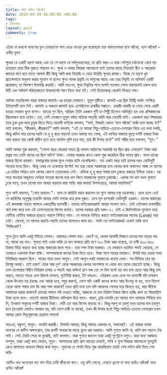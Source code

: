 ```yaml
---
title: অন্য ছবিও আঁকো!
date: 2015-05-25 06:00:00 +06:00
tags:
- তিক্তকথা
layout: post
comments: true
---
```


_এঁকো না কখনো স্বদেশের মুখ_
_তোবড়ানো গাল ভেঙে যাওয়া বুক_
_মরোমরো তার পরানভোমরা_
_বসে আঁকো, বসে আঁকো!_
_–কবীর সুমন_

ক্ষুধার যে একটি যন্ত্রণা আছে এবং তা সে যন্ত্রণা যে সর্বসুখযন্ত্রণহর; তা প্রতি বক্‌ৎ-এ যারা পেটপুরে চর্ব্যচোষ্য খেয়ে বড় হয়েছেন তারা ঠিক বুঝতে পারবেন না। ক্ষুধা ও খাবার বিষয়ক আলোচনা তাই তাদের কাছে নিতান্তই হীন ও আতরাফ জাতের মনে হবে তাতে আশ্চর্য কী! কিন্তু আমি জন্ম নিয়েছি ও বেড়ে উঠেছি ক্ষুধার রাজ্যে। নিজে সে যন্ত্রণা খুব প্রত্যক্ষভাবে অনুভব করার সুযোগ না হলেও ক্ষুধা নামক প্রবৃত্তি যে মানুষের আছে এবং তার নিবৃত্তি যে অনিবার্য একটি প্রয়োজন; তা বিলক্ষণ উপলব্ধি করেছি। আমি অতএব, ক্ষুধা নিবৃত্তির পথে অশনি সংকেত পেলে যারপরনাই চঞ্চল হয়ে উঠি এবং সর্বমার্গ পরিত্যাজ্যতে উদরমার্গের শরণ নিতে বাধ্য হই। সেই চিত্তচাঞ্চল্য থেকেই লিখতে বসা।

আটকা পড়েছিলাম বয়রা বাজারে জামাই-এর চায়ের দোকানে। তুমুল বৃষ্টিতে। জামাই-এর ব্রিফ হিস্ট্রি অর্থাৎ সংক্ষিপ্ত ইতিহাসটি বলে নিই। জামাই এ অঞ্চলে জামাই হয়ে এসেছিলেন চাকরীর সন্ধানে। চাকরী-বাকরী না পেয়ে শেষে একটি চায়ের দোকান খুলে বসেন। হাতের গুণ ছিল, অচিরাৎ তিনি একজন গুণী চা-শিল্পী হিসেবে আবির্ভূত হন এবং রসিকজনের প্রিয়ভাজন হয়ে ওঠেন। তো, সেই দোকানে তুমুল বর্ষায় আটকে পড়েছি আমি আর মেহেদী ভাই। এককাপ কড়া লিকারের চায়ে চুক-চুক করে চুমুক দিতে দিতে মেহেদী ভাইকে বললাম, “ভাই, বিষয়টা কেমন ‘বসে আঁকো’ মার্কা হয়ে যাচ্ছে না?” ভাই বললেন, “কীরকম, কীরকম?” আমি বললাম, “এই যে আমরা শিল্প-সাহিত্য-চেতনা-দেশপ্রেম নিয়ে এত কথা বলছি, কিন্তু কদিন পরে চালের দরটা যে হু হু করে বাড়বে! তখন আমার মত লোক, এই মাগ্যির বাজারে কুল্লে দশটি হাজার টাকা আয় করতে যার কোষ্ঠ কঠিন হতে হতে মার্বেল-গুলি হয়ে যায়, তার কী উপায় হবে!” ভাই গম্ভীর হয়ে বললেন, “হুম।”

আমি আবার শুরু করলাম, “গেলো বছর বোরোর সময়ে ব্রি-বালাম আঠাশের সরকারি দর ছিল প্রায় এগারোশ’ টাকা আর রত্নার মত মোটা ধানের দর ছিল আটশ’ টাকা। সেবার সরকার ধানও কেনা শুরু করেছিল ঠিক সময়ে প্রায়। ফলে ধানের বাজার ছিলো রমরমা। চাষাভুষোর দলের মুখে সেবার হাসি দেখেছিলাম। গত একটা বছর তাই চালের দরও মোটামুটি সাধ্যের মধ্যে ছিল। কিন্তু এবার যে একেবারে উল্টো! গত হপ্তা থেকে সরকারের চাল কেনার কথা থাকলেও আজ মে মাসের ২৪ তারিখ পর্যন্তও চাল কেনার কোনো তোড়জোড় নেই। এদিকে হু হু করে শস্তার চাল ঢুকছে বাজারে ইন্ডিয়া থেকে। দর পড়ে যাওয়ার অজুহাত দেখিয়ে ফড়েরা জলের দরে ধান কিনে মহাজনের গুদামে ঢুকাচ্ছে। এরপর সব ধান যখন গুদামে ঢুকে যাবে, তখন চালের দাম আবার বাড়ালে কার সাধ্যি আর কমায়! উপসংহারে, আমার মহাবিপদ!”

শুনে ভাই বললেন, "শোন্ তাহলে-"। বলে যে কাহিনি বয়ান করলেন তা শুনে আমার চক্ষু চড়কগাছ। তলে তলে এত! সে কাহিনির অনুপুঙ্খ তথ্যাদি আমার মোটা মগজে ধরে রাখা দুষ্কর। তবে মূল ব্যাপারটা মোটামুটি এরকম। চালের বাজারের এই কলকব্জা নাড়ায় আসলে একশ্রেণীর ব্যবসায়ী। তাদের ভাইবেরাদররাই আবার সংসদে বসে। তাই ওইসকল ব্যবসায়ীর স্বার্থ রক্ষা করে চলা এই দেশনেতাদের বিশেষ কর্তব্য। চালের দরকার প্রতি বকৎ-এ। তাই এ জিনিসটাকে গুদোমে ভরে ফোঁটায় ফোঁটায় বাজারে ছাড়তে পারলে নিশ্চিত লাভ। সে লাভকে নিশ্চিত করতে ভাইবেরাদরের লাভের (Love) অন্ত নেই। কেননা, সে লাভের ঝড়তি-পড়তি তাদের থলেতেও জমা হয়। সবই তো ভাইবেরাদর! একেই নাকি বলে ‘সিন্ডিকেট’!

শুনে-টুনে আমি একটু মিইয়ে গেলাম। তারপরে পেলাম ভয়। কেন? না, কেবল আগামী সিজনে চালের দাম বাড়ার ভয় না, আরো বড় ভয়। শুনতে পাই এবার নাকি যে ধান ফলাতে প্রতি মণে ৭০০ টাকা খরচ হয়েছে, তা চাষী ৪০০-৪৫০ টাকায় বিক্রি করতে বাধ্য হচ্ছে বাজারের কলে পড়ে। তার নগদ টাকা দরকার। যে দোকানে অ্যাদ্দিন সদাই খেয়েছে, সে দোকানে একগাদা টাকা বাকি। পাম্পঅলাকে জলের টাকা দিতে হবে। টাকা পাবে সারের মহাজন। উপরি সার দেয়ার সময় ইউরিয়ার আকাল ছিল। সারের গায়ে তখন আগুন। সেই আগুন-দরই মহাজনের খাতায় লেখা। সব মিলিয়ে তার বড় ত্রিশঙ্কু অবস্থা। তাই চারশ’ হোক আর দুশ’ হোক সরকারের কেনার অপেক্ষায় না থেকে ধান তাকে বেচতেই হচ্ছে। কিন্তু ঢাল-তলোায়ার বিহীন নিধিরাম চাষার এ লড়াই আর কদ্দিন! রণে ভঙ্গ তো সে দিল বলে! হয় ধান চাষ ছেড়ে আর কিছু চাষ করবে, নয়তো শহরে এসে রিকশা চালাবে, মুটেগিরি করবে, ইট ভাঙবে। এইরকম একে একে সব ধানচাষী যদি চাষবাস থেকে উৎখাত হয় (হচ্ছে এবং আরো হবে, সবুর করুন), দেশে যদি একটি ধানের কণাও আর উৎপন্ন না হয়, তবে বিদেশ থেকে আসা শস্তার চাল কি আর শস্তা থাকবে? তখন প্রতি দানা চাল যদি আমদের সোনার দরে কিনতে হয়, আর কীইবা আমাদের করার থাকবে? চোখের সামনে পষ্ট দেখতে পাচ্ছি, আজকে যে চাল তিরিশ টাকায় কিনে খাচ্ছি কাল তা পঁয়তাল্লিশ টাকা হলো বলে। তাতেই আমার রীতিমত নাভিশ্বাস উঠে যাবে। কারণ, চুরি-চামারি তো আমার বাপ আমাকে শিখিয়ে যান নি, ইনকাম সাকুল্যে দশটি হাজার টাকা। সেটি তো আর বিশেষ বাড়ছে না। কিন্তু পরশু বা তরশু যখন চালের দাম চারগুণ হবে (হওয়াটা মোটেও অসম্ভব নয়, যদি দেশে চাষী না থাকে), তখন কী উপায় হবে! শিল্প-সাহিত্য-চেতনা-দেশপ্রেম তখন আমার কোন পিতৃপুরুষের ছেরাদ্দে লাগবে‌!

অতএব, বন্ধুগণ, ভাবুন। ভাবাটা জরুরী। বিপদটা আমার; কিন্তু আমার একলার না, সকলেরই। এই বাজার নামক দানবের যে জটিল অঙ্গসংস্থান, তার রূপটি সাধারণের কাছে তুলে ধরা দরকার। আমি গুণতে জানি না, খালি কম পড়লে টের পাই। সেই টেরটা পেয়ে যা বুঝেছি, তাই বললাম। যারা গুণতে জানেন তারা একটু গুণেটুনে বলুন। যারা অন্য আড্ডায় মশগুল, তারা একটু কান ফেরান, শুনুন। আপনাদের প্রতি গ্রাস ভাতের দোহাই, পাখি ও ফুল বিষয়ক আলোচনা মুলতুবি রেখে আপাতত ধানচাল বিষয়ে কথা বলুন। সুমনের যে গানটা দিয়ে শুরু করেছিলাম তারই শেষ লাইন কটা দিয়ে শেষ করি-

_আমিও ভণ্ড অনেকের মত_
_গান দিয়ে ঢাকি জীবনের ক্ষত।_
_তবু বলি শোনো, দেখতে ভুলো না_
_অন্য ছবিও আঁকো!_
_অন্য ছবিও আঁকো!_
